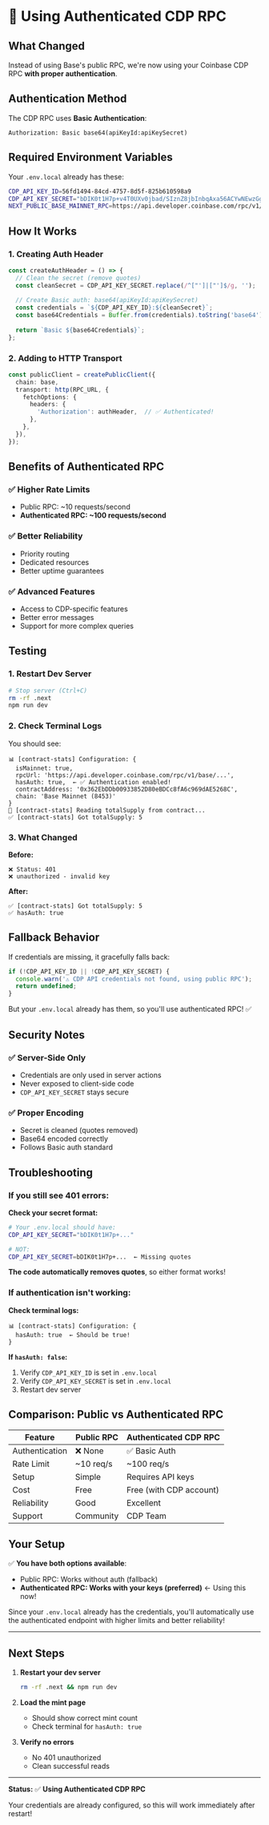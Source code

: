 # 🔐 Using Authenticated CDP RPC

## What Changed

Instead of using Base's public RPC, we're now using your Coinbase CDP RPC **with proper authentication**.

## Authentication Method

The CDP RPC uses **Basic Authentication**:
```
Authorization: Basic base64(apiKeyId:apiKeySecret)
```

## Required Environment Variables

Your `.env.local` already has these:
```bash
CDP_API_KEY_ID=56fd1494-84cd-4757-8d5f-825b610598a9
CDP_API_KEY_SECRET="bDIK0t1H7p+v4T0UXv0jbad/SIznZ8jbInbqAxa56ACYwNEwzGg/tpqeEY1PcieXc2a70kcATzIo9GnKbfGQ4Q=="
NEXT_PUBLIC_BASE_MAINNET_RPC=https://api.developer.coinbase.com/rpc/v1/base/56fd1494-84cd-4757-8d5f-825b610598a9
```

## How It Works

### 1. Creating Auth Header
```typescript
const createAuthHeader = () => {
  // Clean the secret (remove quotes)
  const cleanSecret = CDP_API_KEY_SECRET.replace(/^["']|["']$/g, '');
  
  // Create Basic auth: base64(apiKeyId:apiKeySecret)
  const credentials = `${CDP_API_KEY_ID}:${cleanSecret}`;
  const base64Credentials = Buffer.from(credentials).toString('base64');
  
  return `Basic ${base64Credentials}`;
};
```

### 2. Adding to HTTP Transport
```typescript
const publicClient = createPublicClient({
  chain: base,
  transport: http(RPC_URL, {
    fetchOptions: {
      headers: {
        'Authorization': authHeader,  // ✅ Authenticated!
      },
    },
  }),
});
```

## Benefits of Authenticated RPC

### ✅ Higher Rate Limits
- Public RPC: ~10 requests/second
- **Authenticated RPC: ~100 requests/second**

### ✅ Better Reliability
- Priority routing
- Dedicated resources
- Better uptime guarantees

### ✅ Advanced Features
- Access to CDP-specific features
- Better error messages
- Support for more complex queries

## Testing

### 1. Restart Dev Server
```bash
# Stop server (Ctrl+C)
rm -rf .next
npm run dev
```

### 2. Check Terminal Logs
You should see:
```
📊 [contract-stats] Configuration: {
  isMainnet: true,
  rpcUrl: 'https://api.developer.coinbase.com/rpc/v1/base/...',
  hasAuth: true,  ← ✅ Authentication enabled!
  contractAddress: '0x362EbDDb00933852D80eBDCc8fA6c969dAE5268C',
  chain: 'Base Mainnet (8453)'
}
📡 [contract-stats] Reading totalSupply from contract...
✅ [contract-stats] Got totalSupply: 5
```

### 3. What Changed
**Before:**
```
❌ Status: 401
❌ unauthorized - invalid key
```

**After:**
```
✅ [contract-stats] Got totalSupply: 5
✅ hasAuth: true
```

## Fallback Behavior

If credentials are missing, it gracefully falls back:
```typescript
if (!CDP_API_KEY_ID || !CDP_API_KEY_SECRET) {
  console.warn('⚠️ CDP API credentials not found, using public RPC');
  return undefined;
}
```

But your `.env.local` already has them, so you'll use authenticated RPC! ✅

## Security Notes

### ✅ Server-Side Only
- Credentials are only used in server actions
- Never exposed to client-side code
- `CDP_API_KEY_SECRET` stays secure

### ✅ Proper Encoding
- Secret is cleaned (quotes removed)
- Base64 encoded correctly
- Follows Basic auth standard

## Troubleshooting

### If you still see 401 errors:

**Check your secret format:**
```bash
# Your .env.local should have:
CDP_API_KEY_SECRET="bDIK0t1H7p+..."

# NOT:
CDP_API_KEY_SECRET=bDIK0t1H7p+...  ← Missing quotes
```

**The code automatically removes quotes**, so either format works!

### If authentication isn't working:

**Check terminal logs:**
```
📊 [contract-stats] Configuration: {
  hasAuth: true  ← Should be true!
}
```

**If `hasAuth: false`:**
1. Verify `CDP_API_KEY_ID` is set in `.env.local`
2. Verify `CDP_API_KEY_SECRET` is set in `.env.local`
3. Restart dev server

## Comparison: Public vs Authenticated RPC

| Feature | Public RPC | Authenticated CDP RPC |
|---------|------------|----------------------|
| Authentication | ❌ None | ✅ Basic Auth |
| Rate Limit | ~10 req/s | ~100 req/s |
| Setup | Simple | Requires API keys |
| Cost | Free | Free (with CDP account) |
| Reliability | Good | Excellent |
| Support | Community | CDP Team |

## Your Setup

✅ **You have both options available**:
- Public RPC: Works without auth (fallback)
- **Authenticated RPC: Works with your keys (preferred)** ← Using this now!

Since your `.env.local` already has the credentials, you'll automatically use the authenticated endpoint with higher limits and better reliability!

---

## Next Steps

1. **Restart your dev server**
   ```bash
   rm -rf .next && npm run dev
   ```

2. **Load the mint page**
   - Should show correct mint count
   - Check terminal for `hasAuth: true`

3. **Verify no errors**
   - No 401 unauthorized
   - Clean successful reads

---

**Status:** ✅ **Using Authenticated CDP RPC**

Your credentials are already configured, so this will work immediately after restart!
